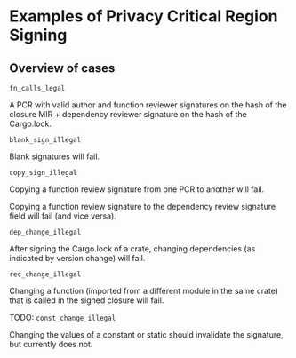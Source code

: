 # Examples of Privacy Critical Region Signing

## Overview of cases

`fn_calls_legal`

A PCR with valid author and function reviewer signatures on the hash of the closure MIR + dependency reviewer signature on the hash of the Cargo.lock. 

`blank_sign_illegal`

Blank signatures will fail. 

`copy_sign_illegal`

Copying a function review signature from one PCR to another will fail.

Copying a function review signature to the dependency review signature field will fail (and vice versa).

`dep_change_illegal`

After signing the Cargo.lock of a crate, changing dependencies (as indicated by version change) will fail.

`rec_change_illegal`

Changing a function (imported from a different module in the same crate) that is called in the signed closure will fail. 

TODO: `const_change_illegal`

Changing the values of a constant or static should invalidate the signature, but currently does not.